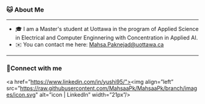 ### 🐱 About Me 
____________________________________________
* 🎓 I am a Master's student at Uottawa in the program of Applied Science in Electrical and Computer Enginnering with Concentration in Applied AI.
* ✉️ You can contact me here: Mahsa.Paknejad@uottawa.ca

***
 ### 🤝Connect with me

<a href=”https://www.linkedin.com/in/yushi95/"><img align=”left” src=”https://raw.githubusercontent.com/MahsaaPk/MahsaaPk/branch/images/icon.svg" alt=”icon | LinkedIn” width=”21px”/></a>
